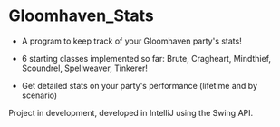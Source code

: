 # Gloomhaven_Stats

- A program to keep track of your Gloomhaven party's stats!

- 6 starting classes implemented so far: Brute, Cragheart, Mindthief, Scoundrel, Spellweaver, Tinkerer!

- Get detailed stats on your party's performance (lifetime and by scenario)

Project in development, developed in IntelliJ using the Swing API.
